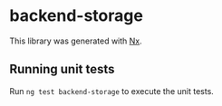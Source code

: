 # backend-storage

This library was generated with [Nx](https://nx.dev).

## Running unit tests

Run `ng test backend-storage` to execute the unit tests.
